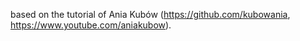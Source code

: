 based on the tutorial of Ania Kubów (https://github.com/kubowania, https://www.youtube.com/aniakubow).
